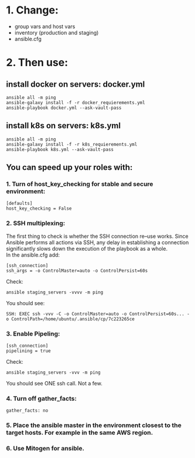 # 1. Change:
- group vars and host vars
- inventory (production and staging)
- ansible.cfg
# 2. Then use:
## install docker on servers: docker.yml
```
ansible all -m ping
ansible-galaxy install -f -r docker_requierements.yml
ansible-playbook docker.yml --ask-vault-pass
```
## install k8s on servers: k8s.yml
```
ansible all -m ping
ansible-galaxy install -f -r k8s_requierements.yml
ansible-playbook k8s.yml --ask-vault-pass
```

## You can speed up your roles with:
### 1. Turn of host_key_checking for stable and secure environment:
```
[defaults]
host_key_checking = False
```
### 2. SSH multiplexing:
The first thing to check is whether the SSH connection re–use works. Since Ansible performs all actions via SSH, any delay in establishing a connection significantly slows down the execution of the playbook as a whole.
<br>In the ansible.cfg add:
```
[ssh_connection]
ssh_args = -o ControlMaster=auto -o ControlPersist=60s
```
Check: 
```
ansible staging_servers -vvvv -m ping
``` 
You should see: 
```
SSH: EXEC ssh -vvv -C -o ControlMaster=auto -o ControlPersist=60s... -o ControlPath=/home/ubuntu/.ansible/cp/7c223265ce
```
### 3. Enable Pipeling:
```
[ssh_connection]
pipelining = true
```
Check: 
```
ansible staging_servers -vvv -m ping
``` 
You should see ONE ssh call. Not a few.
### 4. Turn off gather_facts:
```
gather_facts: no
```
### 5. Place the ansible master in the environment closest to the target hosts. For example in the same AWS region.

### 6. Use Mitogen for ansible.
